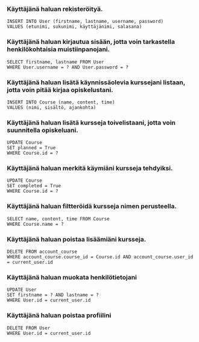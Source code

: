 ### Käyttäjänä haluan rekisteröityä.

```
INSERT INTO User (firstname, lastname, username, password) 
VALUES (etunimi, sukunimi, käyttäjänimi, salasana)
```

### Käyttäjänä haluan kirjautua sisään, jotta voin tarkastella henkilökohtaisia muistiinpanojani.

```
SELECT firstname, lastname FROM User
WHERE User.username = ? AND User.password = ?
```

### Käyttäjänä haluan lisätä käynnissäolevia kurssejani listaan, jotta voin pitää kirjaa opiskelustani.

```
INSERT INTO Course (name, content, time)
VALUES (nimi, sisältö, ajankohta)
```

### Käyttäjänä haluan lisätä kursseja toivelistaani, jotta voin suunnitella opiskeluani.

```
UPDATE Course
SET planned = True
WHERE Course.id = ?
```

### Käyttäjänä haluan merkitä käymiäni kursseja tehdyiksi.

```
UPDATE Course
SET completed = True
WHERE Course.id = ?
```

### Käyttäjänä haluan filtteröidä kursseja nimen perusteella.

```
SELECT name, content, time FROM Course
WHERE Course.name = ?
```

### Käyttäjänä haluan poistaa lisäämiäni kursseja.  

```
DELETE FROM account_course
WHERE account_course.course_id = Course.id AND account_course.user_id = current_user.id
```

### Käyttäjänä haluan muokata henkilötietojani

```
UPDATE User
SET firstname = ? AND lastname = ?
WHERE User.id = current_user.id
```

### Käyttäjänä haluan poistaa profiilini

```
DELETE FROM User
WHERE User.id = current_user.id
```
